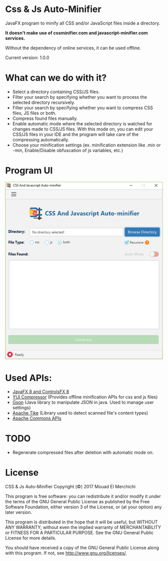 # Css & Js Auto-Minifier
JavaFX program to minify all CSS and/or JavaScript files inside a directory.

**It doesn't make use of cssminifier.com and javascript-minifier.com services.**

Without the dependency of online services, it can be used offline.

Current version: 1.0.0

# What can we do with it?
- Select a directory containing CSS/JS files.
- Filter your search by specifying whether you want to process the selected directory recursively.
- Filter your search by specifying whether you want to compress CSS files, JS files or both.
- Compress found files manually.
- Enable automatic mode where the selected directory is watched for changes made to CSS/JS files. With this mode on,
  you can edit your CSS/JS files in your IDE and the program will take care of the compressing automatically.
- Choose your minification settings (ex. minification extension like .min or -min, Enable/Disable obfuscation of js variables, etc.)

# Program UI
![CSS & JS Auto-minifier](https://github.com/mouadelmerchi/CssAndJsAutoMinifier/blob/master/GUI.png)

# Used APIs:
- [JavaFX 8 and ControlsFX 8](http://fxexperience.com/controlsfx/)
- [YUI Compressor](http://yui.github.io/yuicompressor/) (Provides offline minification APIs for css and js files)
- [Gson](https://github.com/google/gson) (Java library to manipulate JSON in java. Used to manage user settings)
- [Apache Tike](https://tika.apache.org/) (Library used to detect scanned file's content types)
- [Apache Commons APIs](https://commons.apache.org/)

# TODO
- Regenerate compressed files after deletion with automatic mode on.
  
# License
CSS & Js Auto-Minifier
Copyright (&copy;) 2017  Mouad El Merchichi

This program is free software: you can redistribute it and/or modify
it under the terms of the GNU General Public License as published by
the Free Software Foundation, either version 3 of the License, or
(at your option) any later version.

This program is distributed in the hope that it will be useful,
but WITHOUT ANY WARRANTY; without even the implied warranty of
MERCHANTABILITY or FITNESS FOR A PARTICULAR PURPOSE.  See the
GNU General Public License for more details.

You should have received a copy of the GNU General Public License
along with this program.  If not, see <http://www.gnu.org/licenses/>.

